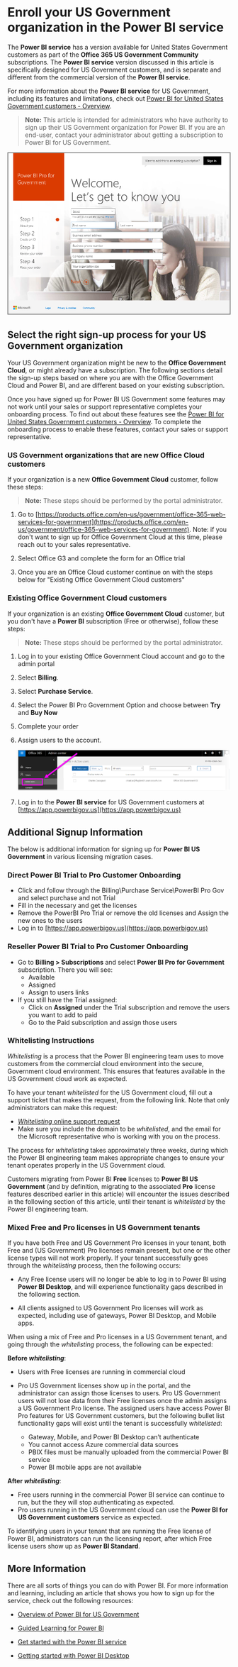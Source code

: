 ﻿<properties
   pageTitle="Sign Up for Power BI for United States Government customers"
   description="For U.S. Government customers, learn how to sign up your US Government organization for the Power BI US Government service"
   services="powerbi"
   documentationCenter=""
   authors="davidiseminger"
   manager="erikre"
   backup=""
   editor=""
   tags=""
   qualityFocus="no"
   qualityDate=""/>

<tags
   ms.service="powerbi"
   ms.devlang="NA"
   ms.topic="article"
   ms.tgt_pltfrm="NA"
   ms.workload="powerbi"
   ms.date="10/12/2017"
   ms.author="davidi"/>

# Enroll your US Government organization in the Power BI service

The **Power BI service** has a version available for United States Government customers as part of the **Office 365 US Government Community** subscriptions. The **Power BI service** version discussed in this article is specifically designed for US Government customers, and is separate and different from the commercial version of the **Power BI service**.

For more information about the **Power BI service** for US Government, including its features and limitations, check out [Power BI for United States Government customers - Overview](powerbi-service-govus-overview.md).

> **Note:** This article is intended for administrators who have authority to sign up their US Government organization for Power BI. If you are an end-user, contact your administrator about getting a subscription to Power BI for US Government.

![](media/powerbi-service-govus-signup/service_govus_signup_1.png)

## Select the right sign-up process for your US Government organization

Your US Government organization might be new to the **Office Government Cloud**, or might already have a subscription. The following sections detail the sign-up steps based on where you are with the Office Government Cloud and Power BI, and are different based on your existing subscription.

Once you have signed up for Power BI US Government some features may not work until your sales or support representative completes your onboarding process. To find out about these features see the [Power BI for United States Government customers - Overview](powerbi-service-govus-overview.md). To complete the onboarding process to enable these features, contact your sales or support representative.


### US Government organizations that are new Office Cloud customers

If your organization is a new **Office Government Cloud** customer, follow these steps:

> **Note:** These steps should be performed by the portal administrator.

1.  Go to [https://products.office.com/en-us/government/office-365-web-services-for-government](https://products.office.com/en-us/government/office-365-web-services-for-government). Note: if you don't want to sign up for Office Government Cloud at this time, please reach out to your sales representative.

2.  Select Office G3 and complete the form for an Office trial

3.  Once you are an Office Cloud customer continue on with the steps below for "Existing Office Government Cloud customers"

### Existing Office Government Cloud customers

If your organization is an existing **Office Government Cloud** customer, but you don't have a **Power BI** subscription (Free or otherwise), follow these steps:

> **Note:** These steps should be performed by the portal administrator.

1.  Log in to your existing Office Government Cloud account and go to the admin portal

2.  Select **Billing**.

3.  Select **Purchase Service**.

4.  Select the Power BI Pro Government Option and choose between **Try** and **Buy Now**

5.  Complete your order

6.  Assign users to the account.

    ![](media/powerbi-service-govus-signup/service_govus_signup_5.png)

7. Log in to the **Power BI service** for US Government customers at [https://app.powerbigov.us](https://app.powerbigov.us)

## Additional Signup Information
The below is additional information for signing up for **Power BI US Government** in various licensing migration cases.

### Direct Power BI Trial to Pro Customer Onboarding
-  Click and follow through the Billing\Purchase Service\PowerBI Pro Gov and select purchase and not Trial
-  Fill in the necessary and get the licenses
-  Remove the PowerBI Pro Trial or remove the old licenses and Assign the new ones to the users
-  Log in to [https://app.powerbigov.us](https://app.powerbigov.us)

### Reseller Power BI Trial to Pro Customer Onboarding
-  Go to **Billing > Subscriptions** and select **Power BI Pro for Government** subscription. There you will see:
   -  Available
   -  Assigned
   -  Assign to users links
-  If you still have the Trial assigned:
   -  Click on **Assigned** under the Trial subscription and remove the users you want to add to paid
   -  Go to the Paid subscription and assign those users

### Whitelisting Instructions
*Whitelisting* is a process that the Power BI engineering team uses to move customers from the commercial cloud environment into the secure, Government cloud environment. This ensures that features available in the US Government cloud work as expected.

To have your tenant *whitelisted* for the US Government cloud, fill out a support ticket that makes the request, from the following link. Note that only administrators can make this request:

-   [*Whitelisting* online support request ](https://powerbi.microsoft.com/clouds/)
-   Make sure you include the domain to be *whitelisted*, and the email for the Microsoft representative who is working with you on the process.

The process for *whitelisting* takes approximately three weeks, during which the Power BI engineering team makes appropriate changes to ensure your tenant operates properly in the US Government cloud.

Customers migrating from Power BI **Free** licenses to **Power BI US Government** (and by definition, migrating to the associated **Pro** license features described earlier in this article) will encounter the issues described in the following section of this article, until their tenant is *whitelisted* by the Power BI engineering team.

### Mixed Free and Pro licenses in US Government tenants

If you have both Free and US Government Pro licenses in your tenant, both Free and (US Government) Pro licenses remain present, but one or the other license types will not work properly. If your tenant successfully goes through the *whitelisting* process, then the following occurs:

-   Any Free license users will no longer be able to log in to Power BI using **Power BI Desktop**, and will experience functionality gaps described in the following section.

-   All clients assigned to US Government Pro licenses will work as expected, including use of gateways, Power BI Desktop, and Mobile apps.

When using a mix of Free and Pro licenses in a US Government tenant, and going through the *whitelisting* process, the following can be expected:

**Before *whitelisting***:
-   Users with Free licenses are running in commercial cloud
-   Pro US Government licenses show up in the portal, and the administrator can assign those licenses to users. Pro US Government users will not lose data from their Free licenses once the admin assigns a US Government Pro license. The assigned users have access Power BI Pro features for US Government customers, but the following bullet list functionality gaps will exist until the tenant is successfully *whitelisted*:

    -   Gateway, Mobile, and Power BI Desktop can’t authenticate
    -   You cannot access Azure commercial data sources
    -  PBIX files must be manually uploaded from the commercial Power BI service
    -  Power BI mobile apps are not available

**After *whitelisting***:
-  Free users running in the commercial Power BI service can continue to run, but the they will stop authenticating as expected.
-  Pro users running in the US Government cloud can use the **Power BI for US Government customers** service as expected.

To identifying users in your tenant that are running the Free license of Power BI, administrators can run the licensing report, after which Free license users show up as **Power BI Standard**.

## More Information

﻿There are all sorts of things you can do with Power BI. For more information and learning, including an article that shows you how to sign up for the service, check out the following resources:

-   [Overview of Power BI for US Government](powerbi-service-govus-overview.md)

-   [Guided Learning for Power BI](powerbi-learning-0-0-what-is-power-bi/.md)

-   [Get started with the Power BI service](powerbi-service-get-started.md)

-   [Getting started with Power BI Desktop](powerbi-desktop-getting-started.md)
